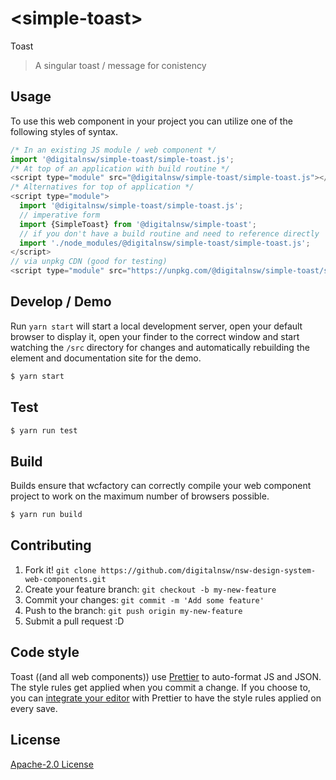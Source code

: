 # &lt;simple-toast&gt;

Toast
> A singular toast / message for conistency

## Usage
To use this web component in your project you can utilize one of the following styles of syntax.

```js
/* In an existing JS module / web component */
import '@digitalnsw/simple-toast/simple-toast.js';
/* At top of an application with build routine */
<script type="module" src="@digitalnsw/simple-toast/simple-toast.js"></script>
/* Alternatives for top of application */
<script type="module">
  import '@digitalnsw/simple-toast/simple-toast.js';
  // imperative form
  import {SimpleToast} from '@digitalnsw/simple-toast';
  // if you don't have a build routine and need to reference directly
  import './node_modules/@digitalnsw/simple-toast/simple-toast.js';
</script>
// via unpkg CDN (good for testing)
<script type="module" src="https://unpkg.com/@digitalnsw/simple-toast/simple-toast.js"></script>
```

## Develop / Demo
Run `yarn start` will start a local development server, open your default browser to display it, open your finder to the correct window and start watching the `/src` directory for changes and automatically rebuilding the element and documentation site for the demo.
```bash
$ yarn start
```

## Test

```bash
$ yarn run test
```

## Build
Builds ensure that wcfactory can correctly compile your web component project to
work on the maximum number of browsers possible.
```bash
$ yarn run build
```

## Contributing

1. Fork it! `git clone https://github.com/digitalnsw/nsw-design-system-web-components.git`
2. Create your feature branch: `git checkout -b my-new-feature`
3. Commit your changes: `git commit -m 'Add some feature'`
4. Push to the branch: `git push origin my-new-feature`
5. Submit a pull request :D

## Code style

Toast ((and all web components)) use [Prettier][prettier] to auto-format JS and JSON.  The style rules get applied when you commit a change.  If you choose to, you can [integrate your editor][prettier-ed] with Prettier to have the style rules applied on every save.

[prettier]: https://github.com/prettier/prettier/
[prettier-ed]: https://github.com/prettier/prettier/#editor-integration
[polyserve]: https://github.com/Polymer/polyserve
[web-component-tester]: https://github.com/Polymer/web-component-tester

## License
[Apache-2.0 License](http://opensource.org/licenses/Apache-2.0)

